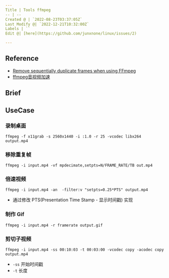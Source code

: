 ```yaml
---
Title | Tools ffmpeg
-- | --
Created @ | `2022-08-23T03:37:05Z`
Last Modify @| `2022-12-21T10:32:00Z`
Labels | ``
Edit @| [here](https://github.com/junxnone/linux/issues/2)

---
```

## Reference
- [Remove sequentially duplicate frames when using FFmpeg](https://stackoverflow.com/questions/37088517/remove-sequentially-duplicate-frames-when-using-ffmpeg)
- [ffmpeg音视频加速](https://www.jianshu.com/p/ea4af542df6a)

## Brief


## UseCase


### 录制桌面

```
ffmpeg -f x11grab -s 2560x1440 -i :1.0 -r 25 -vcodec libx264 output.mp4
```


### 移除重复帧


```
ffmpeg -i input.mp4 -vf mpdecimate,setpts=N/FRAME_RATE/TB out.mp4
```


### 倍速视频

```
ffmpeg -i input.mp4 -an  -filter:v "setpts=0.25*PTS" output.mp4
```
- 通过修改 PTS(Presentation Time Stamp - 显示时间戳) 实现


### 制作 Gif

```
ffmpeg -i input.mp4 -r framerate output.gif
```

### 剪切子视频


```
ffmpeg -i input.mp4 -ss 00:10:03 -t 00:03:00 -vcodec copy -acodec copy output.mp4
```
- `-ss` 开始时间戳
- `-t` 长度

